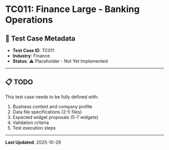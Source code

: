 # TC011: Finance Large - Banking Operations

## 🏢 Test Case Metadata
- **Test Case ID**: TC011
- **Industry**: Finance
- **Status**: ⚠️ Placeholder - Not Yet Implemented

---

## 📋 TODO
This test case needs to be fully defined with:
1. Business context and company profile
2. Data file specifications (2-5 files)
3. Expected widget proposals (5-7 widgets)
4. Validation criteria
5. Test execution steps

---

**Last Updated**: 2025-10-29
